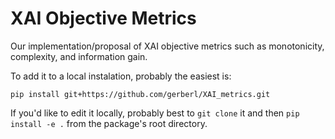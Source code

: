 # XAI Objective Metrics

Our implementation/proposal of XAI objective metrics such as monotonicity, complexity, and information gain.

To add it to a local instalation, probably the easiest is:

`pip install git+https://github.com/gerberl/XAI_metrics.git`

If you'd like to edit it locally, probably best to `git clone` it and then `pip install -e .` from the package's root directory.